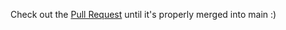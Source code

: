 Check out the [Pull Request](https://github.com/daily-demos/extensions/pull/2)
until it's properly merged into main :)
